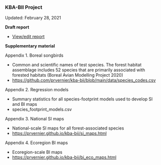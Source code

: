 ### KBA-BII Project

Updated: February 28, 2021

**Draft report**

  - [View/edit report](https://docs.google.com/document/d/1GmmJCfQy2z-nv_v8sqYaROVBkN32_UNdB72mt03KCMk/edit?usp=sharing)

**Supplementary material**

Appendix 1. Boreal songbirds

  - Common and scientific names of test species. The forest habitat assemblage includes 52 species that are primarily associated with forested habitats (Boreal Avian Modelling Project 2020)
  - https://github.com/prvernier/kba-bii/blob/main/data/species_codes.csv

Appendix 2. Regression models

  - Summary statistics for all species-footprint models used to develop SI and BI maps
  - species_footprint_models.csv

Appendix 3. National SI maps

  - National-scale SI maps for all forest-associated species
  - https://prvernier.github.io/kba-bii/si_maps.html
 
Appendix 4. Ecoregion BI maps

  - Ecoregion-scale BI maps
  - https://prvernier.github.io/kba-bii/bi_eco_maps.html
